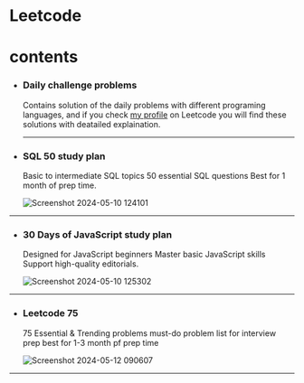 # Leetcode

# contents
- ### Daily challenge problems
  Contains solution of the daily problems with different programing languages, and if you check [my profile](https://leetcode.com/u/khaledkamr/) on Leetcode you will find these solutions with deatailed explaination.
  <hr>

- ### SQL 50 study plan
  Basic to intermediate SQL topics 50 essential SQL questions Best for 1 month of prep time.
  
  ![Screenshot 2024-05-10 124101](https://github.com/khaledkamr/Leetcode/assets/94804298/0c49b135-b2c8-4802-9dfd-1b38a75e0f96)
  
<hr>

- ### 30 Days of JavaScript study plan
  Designed for JavaScript beginners Master basic JavaScript skills Support high-quality editorials.
  
  ![Screenshot 2024-05-10 125302](https://github.com/khaledkamr/Leetcode/assets/94804298/ea6586ce-7836-4a4e-8e02-3ea8a52f667c)

<hr>

- ### Leetcode 75
  75 Essential & Trending problems must-do problem list for interview prep best for 1-3 month pf prep time

  ![Screenshot 2024-05-12 090607](https://github.com/khaledkamr/Leetcode/assets/94804298/b455e1f6-f815-49fc-b54a-3f74ba98db25)
  
<hr>


